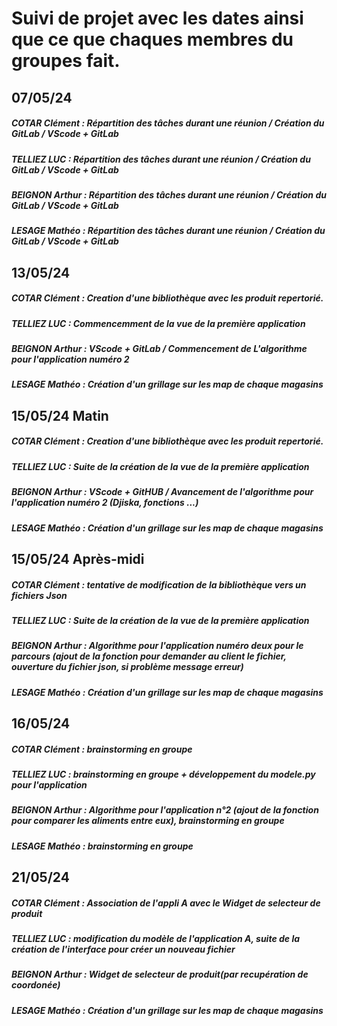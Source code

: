 # Suivi de projet avec les dates ainsi que ce que chaques membres du groupes fait.

## 07/05/24 

##### COTAR Clément  : Répartition des tâches durant une réunion / Création du GitLab / VScode + GitLab
##### TELLIEZ LUC : Répartition des tâches durant une réunion / Création du GitLab / VScode + GitLab
##### BEIGNON Arthur : Répartition des tâches durant une réunion / Création du GitLab / VScode + GitLab
##### LESAGE Mathéo : Répartition des tâches durant une réunion / Création du GitLab / VScode + GitLab

## 13/05/24 

##### COTAR Clément  : Creation d'une bibliothèque avec les produit repertorié.
##### TELLIEZ LUC : Commencemment de la vue de la première application
##### BEIGNON Arthur : VScode + GitLab / Commencement de L'algorithme pour l'application numéro 2 
##### LESAGE Mathéo : Création d'un grillage sur les map de chaque magasins

## 15/05/24 Matin

##### COTAR Clément  : Creation d'une bibliothèque avec les produit repertorié.
##### TELLIEZ LUC : Suite de la création de la vue de la première application
##### BEIGNON Arthur : VScode + GitHUB / Avancement de l'algorithme pour l'application numéro 2 (Djiska, fonctions ...)
##### LESAGE Mathéo : Création d'un grillage sur les map de chaque magasins

## 15/05/24 Après-midi

##### COTAR Clément  : tentative de modification de la bibliothèque vers un fichiers Json
##### TELLIEZ LUC : Suite de la création de la vue de la première application
##### BEIGNON Arthur : Algorithme pour l'application numéro deux pour le parcours (ajout de la fonction pour demander au client le fichier, ouverture du fichier json, si problème message erreur)
##### LESAGE Mathéo : Création d'un grillage sur les map de chaque magasins


## 16/05/24

##### COTAR Clément  : brainstorming en groupe 
##### TELLIEZ LUC : brainstorming en groupe + développement du modele.py pour l'application
##### BEIGNON Arthur : Algorithme pour l'application n°2 (ajout de la fonction pour comparer les aliments entre eux), brainstorming en groupe 
##### LESAGE Mathéo : brainstorming en groupe

## 21/05/24

##### COTAR Clément  : Association de l'appli A avec le Widget de selecteur de produit
##### TELLIEZ LUC : modification du modèle de l'application A, suite de la création de l'interface pour créer un nouveau fichier
##### BEIGNON Arthur : Widget de selecteur de produit(par recupération de coordonée)
##### LESAGE Mathéo : Création d'un grillage sur les map de chaque magasins 

